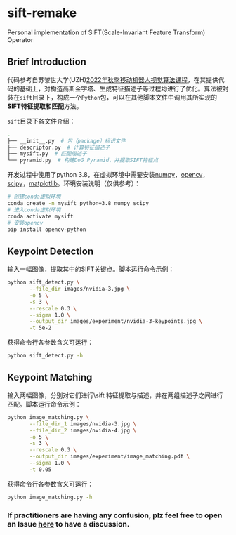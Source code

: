 # sift-remake
Personal implementation of SIFT(Scale-Invariant Feature Transform) Operator

## Brief Introduction
代码参考自苏黎世大学(UZH)[2022年秋季移动机器人视觉算法课程](课程网站：https://rpg.ifi.uzh.ch/teaching.html)，在其提供代码的基础上，对构造高斯金字塔、生成特征描述子等过程均进行了优化。算法被封装在`sift`目录下，构成一个`Python`包，可以在其他脚本文件中调用其所实现的**SIFT特征提取和匹配**方法。

`sift`目录下各文件介绍：

```zsh
.
├── __init__.py  # 包（package）标识文件
├── descriptor.py  # 计算特征描述子
├── mysift.py  # 匹配描述子
└── pyramid.py  # 构建DoG Pyramid，并提取SIFT特征点
```

开发过程中使用了python 3.8，在虚拟环境中需要安装[numpy](https://pypi.org/project/numpy/)，[opencv](https://pypi.org/project/opencv-python/)，[scipy](https://pypi.org/project/scipy/)，[matplotlib](https://pypi.org/project/matplotlib/)。环境安装说明（仅供参考）：

```zsh
# 创建conda虚拟环境
conda create -n mysift python=3.8 numpy scipy
# 进入conda虚拟环境
conda activate mysift
# 安装opencv
pip install opencv-python
```

## Keypoint Detection
输入一幅图像，提取其中的SIFT关键点。脚本运行命令示例：

```zsh
python sift_detect.py \
       --file_dir images/nvidia-3.jpg \
       -o 5 \
       -s 3 \
       --rescale 0.3 \
       --sigma 1.0 \
       --output_dir images/experiment/nvidia-3-keypoints.jpg \
       -t 5e-2
```

获得命令行各参数含义可运行：

```zsh
python sift_detect.py -h
```

## Keypoint Matching
输入两幅图像，分别对它们进行\sift 特征提取与描述，并在两组描述子之间进行匹配。脚本运行命令示例：

```zsh
python image_matching.py \
       --file_dir_1 images/nvidia-3.jpg \
       --file_dir_2 images/nvidia-4.jpg \
       -o 5 \
       -s 3 \
       --rescale 0.3 \
       --output_dir images/experiment/image_matching.pdf \
       --sigma 1.0 \
       -t 0.05
```

获得命令行各参数含义可运行：

```zsh
python image_matching.py -h
```

### If practitioners are having any confusion, plz feel free to open an Issue [here](https://github.com/Timber-Ye/SIFT_basic) to have a discussion.
